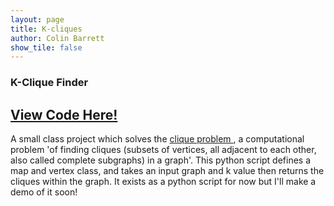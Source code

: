 ```yaml
---
layout: page
title: K-cliques
author: Colin Barrett
show_tile: false
---
```


  <section id="one">
    <div class="inner">
    
  
  <div class="row 200%">
	<div class="6u 12u$(medium)">


<h3> K-Clique Finder</h3>

<h2><a href ='https://github.com/cbarre01/k-cliques'>View Code Here!</a></h2>

<p> A small class project which solves the <a href = 'https://en.wikipedia.org/wiki/Clique_problem'> clique problem </a>, a computational problem 'of finding cliques (subsets of vertices, all adjacent to each other, also called complete subgraphs) in a graph'. This python script defines a map and vertex class, and takes an input graph and k value then returns the cliques within the graph. It exists as a python script for now but I'll make a demo of it soon! </p>

</div>

<div class="6u$ 12u$(medium)">
<h4></h4>
<span class="image fit"><img src="{% link assets/images/k-clique.jpg %}" alt="" /></span>

